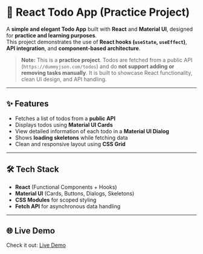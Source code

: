 # 📝 React Todo App (Practice Project)


A **simple and elegant Todo App** built with **React** and **Material UI**, designed for **practice and learning purposes**.  
This project demonstrates the use of **React hooks (`useState`, `useEffect`)**, **API integration**, and **component-based architecture**.  

> **Note:** This is a **practice project**. Todos are fetched from a public API (`https://dummyjson.com/todos`) and do **not support adding or removing tasks manually**. It is built to showcase React functionality, clean UI design, and API handling.

---

## ✨ Features

- Fetches a list of todos from a **public API**  
- Displays todos using **Material UI Cards**  
- View detailed information of each todo in a **Material UI Dialog**  
- Shows **loading skeletons** while fetching data  
- Clean and responsive layout using **CSS Grid**  

---

## 🛠 Tech Stack

- **React** (Functional Components + Hooks)  
- **Material UI** (Cards, Buttons, Dialogs, Skeletons)  
- **CSS Modules** for scoped styling  
- **Fetch API** for asynchronous data handling  

---

## 🌐 Live Demo

Check it out: [Live Demo]([https://react-todo-app-<yourname>.vercel.app](https://simple-react-todo-list-two.vercel.app/))



